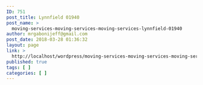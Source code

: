 ```yaml
---
ID: 751
post_title: Lynnfield 01940
post_name: >
  moving-services-moving-services-moving-services-lynnfield-01940
author: mrgabonijeff@gmail.com
post_date: 2018-03-28 01:36:32
layout: page
link: >
  http://localhost/wordpress/moving-services-moving-services-moving-services-lynnfield-01940/
published: true
tags: [ ]
categories: [ ]
---
```

